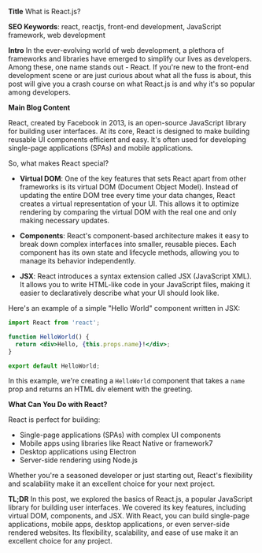 **Title**
What is React.js?

**SEO Keywords**: react, reactjs, front-end development, JavaScript framework, web development

**Intro**
In the ever-evolving world of web development, a plethora of frameworks and libraries have emerged to simplify our lives as developers. Among these, one name stands out - React. If you're new to the front-end development scene or are just curious about what all the fuss is about, this post will give you a crash course on what React.js is and why it's so popular among developers.

**Main Blog Content**

React, created by Facebook in 2013, is an open-source JavaScript library for building user interfaces. At its core, React is designed to make building reusable UI components efficient and easy. It's often used for developing single-page applications (SPAs) and mobile applications.

So, what makes React special?

* **Virtual DOM**: One of the key features that sets React apart from other frameworks is its virtual DOM (Document Object Model). Instead of updating the entire DOM tree every time your data changes, React creates a virtual representation of your UI. This allows it to optimize rendering by comparing the virtual DOM with the real one and only making necessary updates.

* **Components**: React's component-based architecture makes it easy to break down complex interfaces into smaller, reusable pieces. Each component has its own state and lifecycle methods, allowing you to manage its behavior independently.

* **JSX**: React introduces a syntax extension called JSX (JavaScript XML). It allows you to write HTML-like code in your JavaScript files, making it easier to declaratively describe what your UI should look like.

Here's an example of a simple "Hello World" component written in JSX:
```jsx
import React from 'react';

function HelloWorld() {
  return <div>Hello, {this.props.name}!</div>;
}

export default HelloWorld;
```
In this example, we're creating a `HelloWorld` component that takes a `name` prop and returns an HTML div element with the greeting.

**What Can You Do with React?**

React is perfect for building:

* Single-page applications (SPAs) with complex UI components
* Mobile apps using libraries like React Native or framework7
* Desktop applications using Electron
* Server-side rendering using Node.js

Whether you're a seasoned developer or just starting out, React's flexibility and scalability make it an excellent choice for your next project.

**TL;DR**
In this post, we explored the basics of React.js, a popular JavaScript library for building user interfaces. We covered its key features, including virtual DOM, components, and JSX. With React, you can build single-page applications, mobile apps, desktop applications, or even server-side rendered websites. Its flexibility, scalability, and ease of use make it an excellent choice for any project.